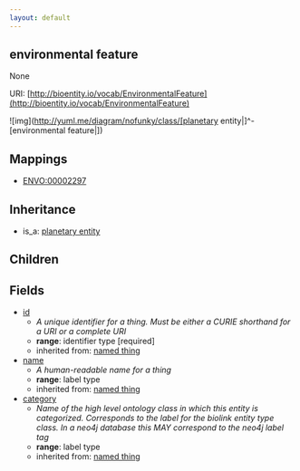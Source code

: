 ```yaml
---
layout: default
---
```


## environmental feature


None

URI: [http://bioentity.io/vocab/EnvironmentalFeature](http://bioentity.io/vocab/EnvironmentalFeature)


![img](http://yuml.me/diagram/nofunky/class/[planetary entity|]^-[environmental feature|])
## Mappings

 * [ENVO:00002297](http://purl.obolibrary.org/obo/ENVO_00002297)

## Inheritance

 *  is_a: [planetary entity](PlanetaryEntity.html)

## Children



## Fields

 * [id](id.html)
    * _A unique identifier for a thing. Must be either a CURIE shorthand for a URI or a complete URI_
    * __range__: identifier type [required]
    * inherited from: [named thing](NamedThing.html)
 * [name](name.html)
    * _A human-readable name for a thing_
    * __range__: label type
    * inherited from: [named thing](NamedThing.html)
 * [category](category.html)
    * _Name of the high level ontology class in which this entity is categorized. Corresponds to the label for the biolink entity type class. In a neo4j database this MAY correspond to the neo4j label tag_
    * __range__: label type
    * inherited from: [named thing](NamedThing.html)
